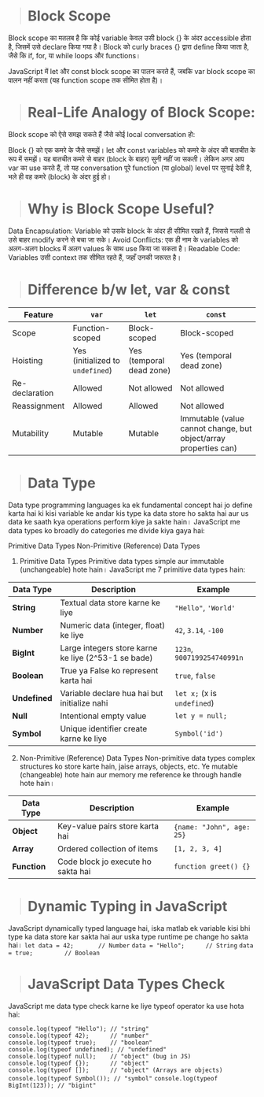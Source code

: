 > # Block Scope 
Block scope का मतलब है कि कोई variable केवल उसी block {} के अंदर accessible होता है, जिसमें उसे declare किया गया है। Block को curly braces {} द्वारा define किया जाता है, जैसे कि if, for, या while loops और functions।

JavaScript में let और const block scope का पालन करते हैं, जबकि var block scope का पालन नहीं करता (यह function scope तक सीमित होता है)।

> # Real-Life Analogy of Block Scope:
Block scope को ऐसे समझ सकते हैं जैसे कोई local conversation हो:

Block {} को एक कमरे के जैसे समझें।
let और const variables को कमरे के अंदर की बातचीत के रूप में समझें। यह बातचीत कमरे से बाहर (block के बाहर) सुनी नहीं जा सकती।
लेकिन अगर आप var का use करते हैं, तो यह conversation पूरे function (या global) level पर सुनाई देती है, भले ही वह कमरे (block) के अंदर हुई हो।

> # Why is Block Scope Useful?
Data Encapsulation: Variable को उसके block के अंदर ही सीमित रखते हैं, जिससे गलती से उसे बाहर modify करने से बचा जा सके।
Avoid Conflicts: एक ही नाम के variables को अलग-अलग blocks में अलग values के साथ use किया जा सकता है।
Readable Code: Variables उसी context तक सीमित रहते हैं, जहाँ उनकी जरूरत है।

> # Difference b/w let, var  & const

| Feature            | `var`                   | `let`                   | `const`                 |
|---------------------|-------------------------|-------------------------|-------------------------|
| Scope              | Function-scoped         | Block-scoped            | Block-scoped            |
| Hoisting           | Yes (initialized to `undefined`) | Yes (temporal dead zone) | Yes (temporal dead zone) |
| Re-declaration     | Allowed                | Not allowed            | Not allowed            |
| Reassignment       | Allowed                | Allowed                | Not allowed            |
| Mutability         | Mutable                | Mutable                | Immutable (value cannot change, but object/array properties can) |


> # Data Type
Data type programming languages ka ek fundamental concept hai jo define karta hai ki kisi variable ke andar kis type ka data store ho sakta hai aur us data ke saath kya operations perform kiye ja sakte hain। JavaScript me data types ko broadly do categories me divide kiya gaya hai:

Primitive Data Types
Non-Primitive (Reference) Data Types
1. Primitive Data Types
Primitive data types simple aur immutable (unchangeable) hote hain। JavaScript me 7 primitive data types hain:

| **Data Type**   | **Description**                               | **Example**                   |
|------------------|-----------------------------------------------|-------------------------------|
| **String**       | Textual data store karne ke liye              | `"Hello"`, `'World'`          |
| **Number**       | Numeric data (integer, float) ke liye         | `42`, `3.14`, `-100`          |
| **BigInt**       | Large integers store karne ke liye (2^53-1 se bade) | `123n`, `9007199254740991n` |
| **Boolean**      | True ya False ko represent karta hai          | `true`, `false`               |
| **Undefined**    | Variable declare hua hai but initialize nahi  | `let x;` (x is `undefined`)   |
| **Null**         | Intentional empty value                      | `let y = null;`               |
| **Symbol**       | Unique identifier create karne ke liye        | `Symbol('id')`   


2. Non-Primitive (Reference) Data Types
Non-primitive data types complex structures ko store karte hain, jaise arrays, objects, etc. Ye mutable (changeable) hote hain aur memory me reference ke through handle hote hain।


| **Data Type**   | **Description**                          | **Example**                   |
|------------------|------------------------------------------|-------------------------------|
| **Object**       | Key-value pairs store karta hai          | `{name: "John", age: 25}`     |
| **Array**        | Ordered collection of items              | `[1, 2, 3, 4]`                |
| **Function**     | Code block jo execute ho sakta hai       | `function greet() {}`         |

> # Dynamic Typing in JavaScript
JavaScript dynamically typed language hai, iska matlab ek variable kisi bhi type ka data store kar sakta hai aur uska type runtime pe change ho sakta hai।
`let data = 42;       // Number`
`data = "Hello";      // String`
`data = true;         // Boolean`

> # JavaScript Data Types Check
JavaScript me data type check karne ke liye typeof operator ka use hota hai:

`console.log(typeof "Hello"); // "string"                                  `
`console.log(typeof 42);      // "number"                                  `
`console.log(typeof true);    // "boolean"                                 `
`console.log(typeof undefined); // "undefined"                             `
`console.log(typeof null);    // "object" (bug in JS)                      `
`console.log(typeof {});      // "object"                     `
`console.log(typeof []);      // "object" (Arrays are objects)`
`console.log(typeof Symbol()); // "symbol"`
`console.log(typeof BigInt(123)); // "bigint"`